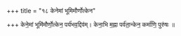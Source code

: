 +++
title = "१८ केनेमां भूमिमौर्णोत्केन"

+++
केने॒मां भूमि॑मौर्णो॒त्केन॒ पर्य॑भव॒द्दिव॑म्। केना॒भि म॒ह्ना पर्व॑ता॒न्केन॒ कर्मा॑णि॒ पुरु॑षः ॥
